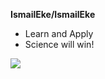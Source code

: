 **IsmailEke/IsmailEke** 

- Learn and Apply
- Science will win!

<img src="https://github-readme-stats.vercel.app/api/top-langs?username=ismaileke&langs_count=4&count_private=true&title_colorbb2acf&text_color=daf7dc&bg_color=151515">


